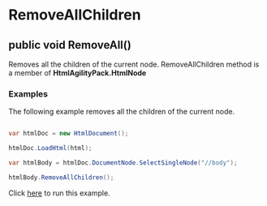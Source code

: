 # RemoveAllChildren

## public void RemoveAll() 

Removes all the children of the current node. RemoveAllChildren method is a member of **HtmlAgilityPack.HtmlNode**

### Examples

The following example removes all the children of the current node.

```csharp

var htmlDoc = new HtmlDocument();

htmlDoc.LoadHtml(html);

var htmlBody = htmlDoc.DocumentNode.SelectSingleNode("//body");

htmlBody.RemoveAllChildren();

```

Click [here](https://dotnetfiddle.net/aFRmEy) to run this example.
